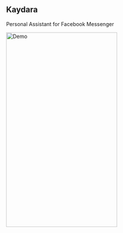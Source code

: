 ## Kaydara

Personal Assistant for Facebook Messenger

<img src="https://raw.github.com/dinispeixoto/Kaydara/master/gifs/hello.gif" alt="Demo" width="300" height="525">
